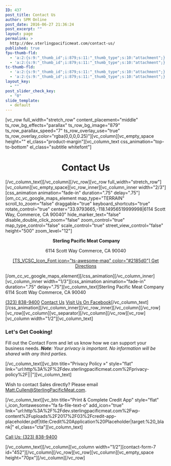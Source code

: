 ```yaml
---
ID: 437
post_title: Contact Us
author: SPM Online
post_date: 2016-06-27 21:36:24
post_excerpt: ""
layout: page
permalink: >
  http://dev.sterlingpacificmeat.com/contact-us/
published: true
fpu-thumb-fld:
  - 'a:2:{s:9:"_thumb_id";i:879;s:11:"_thumb_type";s:10:"attachment";}'
  - 'a:2:{s:9:"_thumb_id";i:879;s:11:"_thumb_type";s:10:"attachment";}'
tc-thumb-fld:
  - 'a:2:{s:9:"_thumb_id";i:879;s:11:"_thumb_type";s:10:"attachment";}'
  - 'a:2:{s:9:"_thumb_id";i:879;s:11:"_thumb_type";s:10:"attachment";}'
layout_key:
  - ""
post_slider_check_key:
  - "0"
slide_template:
  - default
---
```

[vc_row full_width="stretch_row" content_placement="middle" ts_row_bg_effects="parallax" ts_row_bg_image="879" ts_row_parallax_speed="7" ts_row_overlay_use="true" ts_row_overlay_color="rgba(0,0,0,0.25)"][vc_column][vc_empty_space height="" el_class="product-margin"][vc_column_text css_animation="top-to-bottom" el_class="subtitle whitefont"]
<h1 style="text-align: center;">Contact Us</h1>
[/vc_column_text][/vc_column][/vc_row][vc_row full_width="stretch_row"][vc_column][vc_empty_space][vc_row_inner][vc_column_inner width="2/3"][css_animation animation="fade-in" duration=".75" delay=".75"][om_cc_vc_google_maps_element map_type="TERRAIN" scroll_to_zoom="false" draggable="true" keyboard_shortcuts="true" rotate_control="true" center="33.9793665,-118.14956519999998|6114 Scott Way, Commerce, CA 90040" hide_marker_text="false" disable_double_click_zoom="false" zoom_control="true" map_type_control="false" scale_control="true" street_view_control="false" height="500" zoom_level="12"]
<p style="text-align: center;"><strong> Sterling Pacific Meat Company</strong></p>
<p style="text-align: center;">6114 Scott Way
Commerce, CA 90040</p>
<p class="map-directions" style="text-align: center;"><a href="https://www.google.com/maps/dir//6114+Scott+Way,+Commerce,+CA/@33.9793022,-118.2196621,12z/data=!3m1!4b1!4m8!4m7!1m0!1m5!1m1!1s0x80c2ce6525257377:0xa44b1061d30da057!2m2!1d-118.149622!2d33.979322" target="_blank">[TS_VCSC_Icon_Font icon="ts-awesome-map" color="#2185d0"] Get Directions</a></p>
[/om_cc_vc_google_maps_element][/css_animation][/vc_column_inner][vc_column_inner width="1/3"][css_animation animation="fade-in" duration=".75" delay=".75"][vc_column_text]<span class="stand-out">Sterling Pacific Meat Company</span>
6114 Scott Way
Commerce, CA 90040

<a href="tel:3238389400"><i class="fa fa-phone"></i>(323) 838-9400</a>
<a id="contact-focus" href="#"><i class="fa fa-envelope"></i>Contact Us</a>
<a href="https://www.facebook.com/SterlingPacificMeatCompany/" target="_blank"><i class="fa fa-facebook"></i>Visit Us On Facebook</a>[/vc_column_text][/css_animation][/vc_column_inner][/vc_row_inner][/vc_column][/vc_row][vc_row][vc_column][vc_separator][/vc_column][/vc_row][vc_row][vc_column width="1/2"][vc_column_text]
<h3>Let's Get Cooking!</h3>
<p class="attentionfont">Fill out the Contact Form and let us know how we can support your business needs. <em><strong>Note</strong>: Your privacy is important. No information will be shared with any third parties. </em></p>
[/vc_column_text][vc_btn title="Privacy Policy »" style="flat" link="url:http%3A%2F%2Fdev.sterlingpacificmeat.com%2Fprivacy-policy%2F|||"][vc_column_text]
<p class="attentionfont">Wish to contact Sales directly? Please email <a href="mailto:matt.cullen@sterlingpacificmeat.com">Matt.Cullen@SterlingPacificMeat.com</a>.</p>
[/vc_column_text][vc_btn title="Print &amp; Complete Credit App" style="flat" i_icon_fontawesome="fa fa-file-text-o" add_icon="true" link="url:http%3A%2F%2Fdev.sterlingpacificmeat.com%2Fwp-content%2Fuploads%2F2017%2F03%2Fcredit-app-placeholder.pdf|title:Credit%20Application%20Placeholder|target:%20_blank|" el_class="cta"][vc_column_text]
<p class="attentionfont"><a href="tel:3238389400">Call Us: (323) 838-9400</a></p>
[/vc_column_text][/vc_column][vc_column width="1/2"][contact-form-7 id="452"][/vc_column][/vc_row][vc_row][vc_column][vc_empty_space height="70px"][/vc_column][/vc_row]